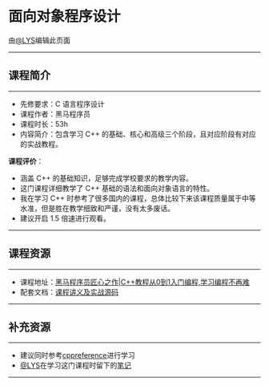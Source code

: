 # 面向对象程序设计

由[@LYS](https://lys2021.com/)编辑此页面

****

## 课程简介

****

- 先修要求：C 语言程序设计
- 课程作者：黑马程序员
- 课程时长：53h
- 内容简介：包含学习 C++ 的基础、核心和高级三个阶段，且对应阶段有对应的实战教程。

**课程评价**：

* 涵盖 C++ 的基础知识，足够完成学校要求的教学内容。
* 这门课程详细教学了 C++ 基础的语法和面向对象语言的特性。
* 我在学习 C++ 时参考了很多国内的课程，总体比较下来该课程质量属于中等水准，但是胜在教学细致和严谨，没有太多废话。
* 建议开启 1.5 倍速进行观看。

<!-- 介绍学习该门课程主观感受，内容包括但不限于：
    （1）课程覆盖的知识点范围
    （2）与同类课程相比它的优势与特点
    （3）学习这门课程的体验与感受
    （4）自学这门课的注意点（踩过的坑、难度预警等等）
    （5）... ...
-->

****

## 课程资源

****

- 课程地址：[黑马程序员匠心之作|C++教程从0到1入门编程,学习编程不再难](https://www.bilibili.com/video/BV1et411b73Z/?spm_id_from=333.337.search-card.all.click&vd_source=ce95ad6607d316dd76f87b90ab69fa3f)
- 配套文档：[课程讲义及实战源码](https://pan.baidu.com/s/1-evT1VTREPXE-Ii6mDwEuw?pwd=haue)

****

## 补充资源

****

* 建议同时参考[cppreference](https://zh.cppreference.com/w/%E9%A6%96%E9%A1%B5)进行学习
* [@LYS](https://lys2021.com/)在学习这门课程时留下的[笔记](https://lys2021.com/?p=740)

****